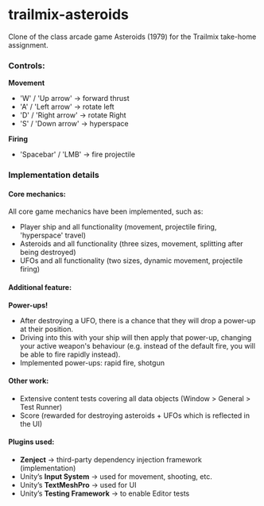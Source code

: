 # trailmix-asteroids
Clone of the class arcade game Asteroids (1979) for the Trailmix take-home assignment.

### Controls:
**Movement**
- 'W' / 'Up arrow' -> forward thrust
- 'A' / 'Left arrow' -> rotate left
- 'D' / 'Right arrow' -> rotate Right
- 'S' / 'Down arrow' -> hyperspace

**Firing**
- 'Spacebar' / 'LMB' -> fire projectile

### Implementation details

#### Core mechanics:
All core game mechanics have been implemented, such as:
- Player ship and all functionality (movement, projectile firing, 'hyperspace' travel)
- Asteroids and all functionality (three sizes, movement, splitting after being destroyed)
- UFOs and all functionality (two sizes, dynamic movement, projectile firing)

#### Additional feature:

**Power-ups!**
- After destroying a UFO, there is a chance that they will drop a power-up at their position.
- Driving into this with your ship will then apply that power-up, changing your active weapon's behaviour (e.g. instead of the default fire, you will be able to fire rapidly instead).
- Implemented power-ups: rapid fire, shotgun

#### Other work:
- Extensive content tests covering all data objects (Window > General > Test Runner)
- Score (rewarded for destroying asteroids + UFOs which is reflected in the UI)

#### Plugins used:
- **Zenject** -> third-party dependency injection framework (implementation)
- Unity’s **Input System** -> used for movement, shooting, etc.
- Unity’s **TextMeshPro** -> used for UI
- Unity’s **Testing Framework** -> to enable Editor tests